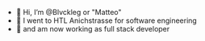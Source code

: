- 👋 Hi, I’m @Blvckleg or "Matteo"
- 👀 I went to HTL Anichstrasse for software engineering
- 🌱 and am now working as full stack developer

